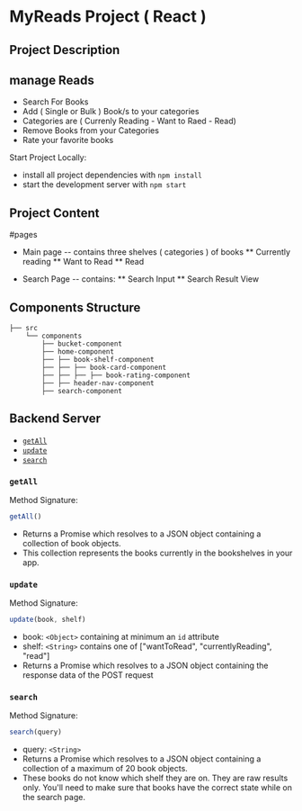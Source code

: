 # MyReads Project ( React )
## Project Description

## manage Reads
* Search For Books
* Add ( Single or Bulk ) Book/s to your categories
* Categories are ( Currenly Reading - Want to Raed - Read)
* Remove Books from your Categories
* Rate your favorite books

Start Project Locally:

* install all project dependencies with `npm install`
* start the development server with `npm start`

## Project Content

#pages
* Main page
-- contains three shelves ( categories ) of books 
** Currently reading
** Want to Read
** Read

* Search Page
-- contains:
** Search Input
** Search Result View

## Components Structure
```
├── src
    └── components
        ├── bucket-component
        ├── home-component
        ├── ├── book-shelf-component
        ├── ├── ├── book-card-component
        ├── ├── ├── ├── book-rating-component
        ├── ├── header-nav-component
        ├── search-component
```

## Backend Server

* [`getAll`](#getall)
* [`update`](#update)
* [`search`](#search)

### `getAll`

Method Signature:

```js
getAll()
```

* Returns a Promise which resolves to a JSON object containing a collection of book objects.
* This collection represents the books currently in the bookshelves in your app.

### `update`

Method Signature:

```js
update(book, shelf)
```

* book: `<Object>` containing at minimum an `id` attribute
* shelf: `<String>` contains one of ["wantToRead", "currentlyReading", "read"]  
* Returns a Promise which resolves to a JSON object containing the response data of the POST request

### `search`

Method Signature:

```js
search(query)
```

* query: `<String>`
* Returns a Promise which resolves to a JSON object containing a collection of a maximum of 20 book objects.
* These books do not know which shelf they are on. They are raw results only. You'll need to make sure that books have the correct state while on the search page.

